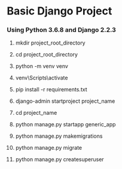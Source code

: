 # Basic Django Project

### Using Python 3.6.8 and Django 2.2.3

1. mkdir project_root_directory
2. cd project_root_directory
  
  
3. python -m venv venv
4. venv\Scripts\activate
5. pip install -r requirements.txt
6. django-admin startproject project_name
7. cd project_name
8. python manage.py startapp generic_app
9. python manage.py makemigrations
10. python manage.py migrate
11. python manage.py createsuperuser

